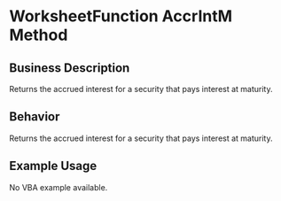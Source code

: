 # WorksheetFunction AccrIntM Method

## Business Description
Returns the accrued interest for a security that pays interest at maturity.

## Behavior
Returns the accrued interest for a security that pays interest at maturity.

## Example Usage
No VBA example available.